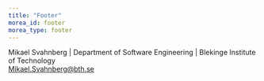```yaml
---
title: "Footer"
morea_id: footer
morea_type: footer
---
```


Mikael Svahnberg | Department of Software Engineering | Blekinge Institute of Technology <br>
Mikael.Svahnberg@bth.se<br>
